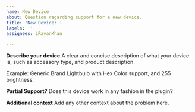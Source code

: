 ```yaml
---
name: New Device
about: Question regarding support for a new device.
title: 'New Device: '
labels: ''
assignees: iRayanKhan

---
```


**Describe your device**
A clear and concise description of what your device is, such as accessory type, and product description.

Example: Generic Brand Lightbulb with Hex Color support, and 255 brightness. 

**Partial Support?**
Does this device work in any fashion in the plugin? 


**Additional context**
Add any other context about the problem here.
